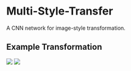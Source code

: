 Multi-Style-Transfer
===
A CNN network for image-style transformation. 

Example Transformation
---
![ ](https://github.com/CortexFoundation/Multi-Style-Transfer/tree/master/styled_imgs/content.jpg) ![ ](https://github.com/CortexFoundation/Multi-Style-Transfer/tree/master/styled_imgs/1.jpg)